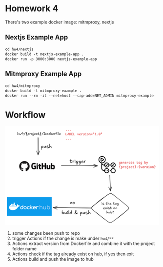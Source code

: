 # Homework 4
There's two example docker image: mitmproxy, nextjs

## Nextjs Example App
```
cd hw4/nextjs
docker build -t nextjs-example-app .
docker run -p 3000:3000 nextjs-example-app
```


## Mitmproxy Example App
```
cd hw4/mitmproxy
docker build -t mitmproxy-example .
docker run --rm -it --net=host --cap-add=NET_ADMIN mitmproxy-example
```

# Workflow
![push flow](./push-flow.png)

1. some changes been push to repo
2. trigger Actions if the change is make under `hw4/**`
3. Actions extract version from Dockerfile and combine it with the project folder name
4. Actions check if the tag already exist on hub, if yes then exit
5. Actions build and push the image to hub
